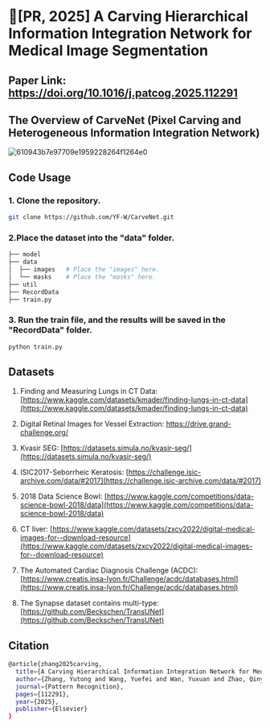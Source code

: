 # 🎉[PR, 2025] A Carving Hierarchical Information Integration Network for Medical Image Segmentation

## Paper Link: https://doi.org/10.1016/j.patcog.2025.112291

## The Overview of CarveNet (Pixel Carving and Heterogeneous Information Integration Network)

![610943b7e97709e1959228264f1264e0](https://github.com/user-attachments/assets/60c3189b-aa70-40f6-969c-9a0bd8b5fa42)

## Code Usage
### 1. Clone the repository.
```bash
git clone https://github.com/YF-W/CarveNet.git
```
### 2.Place the dataset into the "data" folder.

```bash
├── model
├── data
│  ├── images   # Place the "images" here.
│  └── masks    # Place the "masks" here.
├── util
├── RecordData
├── train.py

```
### 3. Run the train file, and the results will be saved in the "RecordData" folder.
```Python
python train.py
```

## Datasets

1. Finding and Measuring Lungs in CT Data: [https://www.kaggle.com/datasets/kmader/finding-lungs-in-ct-data](https://www.kaggle.com/datasets/kmader/finding-lungs-in-ct-data)

2. Digital Retinal Images for Vessel Extraction: [https://drive.grand-challenge.org/ ](https://drive.grand-challenge.org/ )

3. Kvasir SEG: [https://datasets.simula.no/kvasir-seg/](https://datasets.simula.no/kvasir-seg/)

4. ISIC2017-Seborrheic Keratosis: [https://challenge.isic-archive.com/data/#2017](https://challenge.isic-archive.com/data/#2017)

5. 2018 Data Science Bowl: [https://www.kaggle.com/competitions/data-science-bowl-2018/data](https://www.kaggle.com/competitions/data-science-bowl-2018/data)

6. CT liver: [https://www.kaggle.com/datasets/zxcv2022/digital-medical-images-for--download-resource](https://www.kaggle.com/datasets/zxcv2022/digital-medical-images-for--download-resource)

7. The Automated Cardiac Diagnosis Challenge (ACDC): [https://www.creatis.insa-lyon.fr/Challenge/acdc/databases.html](https://www.creatis.insa-lyon.fr/Challenge/acdc/databases.html)

8. The Synapse dataset contains multi-type: [https://github.com/Beckschen/TransUNet](https://github.com/Beckschen/TransUNet)

## Citation

```bash
@article{zhang2025carving,
  title={A Carving Hierarchical Information Integration Network for Medical Image Segmentation},
  author={Zhang, Yutong and Wang, Yuefei and Wan, Yuxuan and Zhao, Qinyu and Zhao, Liangyan and Li, Binxiong and Zhang, Li and Chen, Zhixuan},
  journal={Pattern Recognition},
  pages={112291},
  year={2025},
  publisher={Elsevier}
}

